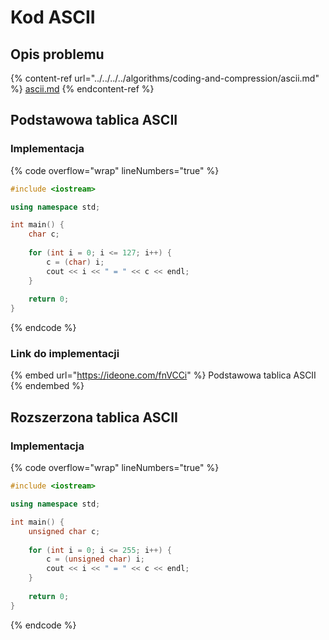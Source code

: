 # Kod ASCII

## Opis problemu

{% content-ref url="../../../../algorithms/coding-and-compression/ascii.md" %}
[ascii.md](../../../../algorithms/coding-and-compression/ascii.md)
{% endcontent-ref %}

## Podstawowa tablica ASCII

### Implementacja

{% code overflow="wrap" lineNumbers="true" %}
```cpp
#include <iostream>

using namespace std;

int main() {
    char c;
    
    for (int i = 0; i <= 127; i++) {
        c = (char) i;
        cout << i << " = " << c << endl;
    }
    
    return 0;
}
```
{% endcode %}

### Link do implementacji

{% embed url="https://ideone.com/fnVCCi" %}
Podstawowa tablica ASCII
{% endembed %}

## Rozszerzona tablica ASCII

### Implementacja

{% code overflow="wrap" lineNumbers="true" %}
```cpp
#include <iostream>

using namespace std;

int main() {
    unsigned char c;
    
    for (int i = 0; i <= 255; i++) {
        c = (unsigned char) i;
        cout << i << " = " << c << endl;
    }
    
    return 0;
}
```
{% endcode %}
